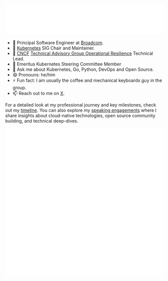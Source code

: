 <picture>
  <img src="metrics/header.svg" alt="Nabarun Pal">
</picture>

- 💼 Principal Software Engineer at [Broadcom][broadcom].
- 🔭 [Kubernetes][kubernetes] SIG Chair and Maintainer.
- 🌱 [CNCF][cncf] [Technical Advisory Group Operational Resilience][opres] Technical Lead.
- 🚢 Emeritus Kubernetes Steering Committee Member
- 💬 Ask me about Kubernetes, Go, Python, DevOps and Open Source.
- 😄 Pronouns: he/him
- ⚡ Fun fact: I am usually the coffee and mechanical keyboards guy in the group.
- 📫 Reach out to me on [X](https://x.com/theonlynabarun).

For a detailed look at my professional journey and key milestones, check out my [timeline](https://nabarun.dev/about). You can also explore my [speaking engagements](https://nabarun.dev/speaking) where I share insights about cloud-native technologies, open source community building, and technical deep-dives.

<picture>
  <img src="metrics/community.svg" alt="Nabarun Pal">
</picture>

<picture>
  <img src="metrics/calendar.svg" alt="Nabarun Pal">
</picture>

<!-- <picture>
  <img src="metrics/achievements.svg" alt="Nabarun Pal">
</picture> -->


[broadcom]: //broadcom.com
[kubernetes]: //kubernetes.io
[iitr]: //iitr.ac.in
[cncf]: https://www.cncf.io/
[opres]: https://github.com/cncf/toc/tree/main/tags/tag-operational-resilience#tech-leads

<!--
# TODO
- Setup Page
- Current work Page
- Kubernetes Work page
-->
